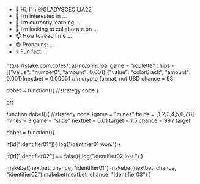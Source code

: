 - 👋 Hi, I’m @GLADYSCECILIA22
- 👀 I’m interested in ...
- 🌱 I’m currently learning ...
- 💞️ I’m looking to collaborate on ...
- 📫 How to reach me ...
- 😄 Pronouns: ...
- ⚡ Fun fact: ...

<!---
GLADYSCECILIA22/GLADYSCECILIA22 is a ✨ special ✨ repository because its `README.md` (this file) appears on your GitHub profile.
You can click the Preview link to take a look at your changes.
--->
https://stake.com.co/es/casino/principal
game = "roulette"
chips = [{"value": "number0", "amount": 0.001},{"value": "colorBlack", "amount": 0.001}]nextbet = 0.00001 //in crypto format, not USD
chance = 98

dobet = function(){
 //strategy code
}

or:

function dobet(){
 //strategy code
}game = "mines"
fields = [1,2,3,4,5,6,7,8]
mines = 3 game = "slide"
nextbet = 0.01
target = 1.5
chance = 99 / target

dobet = function(){

 if(id["identifier01"]){
    log("identifier01 won.")
 }

 if(id["identifier02"] == false){
    log("identifier02 lost.")
 }

 makebet(nextbet, chance, "identifier01")
 makebet(nextbet, chance, "identifier02")
 makebet(nextbet, chance, "identifier03")
}
